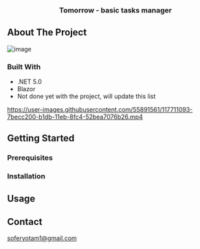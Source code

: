 <p align="center">
  <h3 align="center">Tomorrow - basic tasks manager</h3>
</p>

## About The Project
![image](https://user-images.githubusercontent.com/55891561/117709939-31b71100-b1da-11eb-863f-943be0b63944.png)

### Built With

* .NET 5.0
* Blazor
* Not done yet with the project, will update this list


https://user-images.githubusercontent.com/55891561/117711093-7becc200-b1db-11eb-8fc4-52bea7076b26.mp4





<!-- GETTING STARTED -->
## Getting Started




### Prerequisites


### Installation



<!-- USAGE EXAMPLES -->
## Usage

## Contact

soferyotam1@gmail.com

